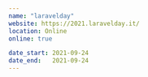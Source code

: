 ```yaml
---
name: "laravelday"
website: https://2021.laravelday.it/
location: Online
online: true

date_start: 2021-09-24
date_end:   2021-09-24
---
```

